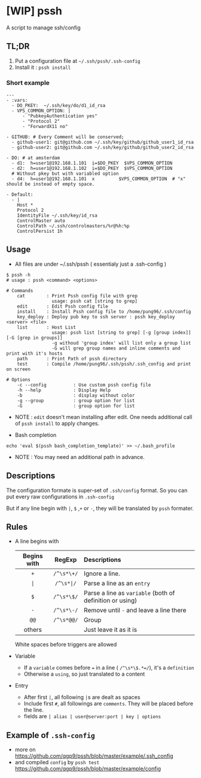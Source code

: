 # [WIP] pssh
A script to manage ssh/config

## TL;DR
1. Put a configuration file at  `~/.ssh/pssh/.ssh-config`
2. Install it : `pssh install`

### Short example
```
---
- :vars:
  - DO_PKEY:  ~/.ssh/key/do/d1_id_rsa
  - VPS_COMMON_OPTION: |
      - "PubkeyAuthentication yes"
      - "Protocol 2"
      - "ForwardX11 no"

- GITHUB: # Every Comment will be conserved;
  - github-user1: git@github.com ~/.ssh/key/github/github_user1_id_rsa
  - github-user2: git@github.com ~/.ssh/key/github/github_user2_id_rsa 

- DO: # at amsterdam
  - d1:  h=user1@192.168.1.101  i=$DO_PKEY  $VPS_COMMON_OPTION
  - d2:  h=user1@192.168.1.102  i=$DO_PKEY  $VPS_COMMON_OPTION
  # Without pkey but with variabled option
  - d4:  h=user1@192.168.1.101  x         $VPS_COMMON_OPTION  # "x" should be instead of empty space.

- Default:
  - |
    Host *
    Protocol 2
    IdentityFile ~/.ssh/key/id_rsa
    ControlMaster auto
    ControlPath ~/.ssh/controlmasters/%r@%h:%p
    ControlPersist 1h
```

## Usage
* All files are under ~/.ssh/pssh ( essentialy just a .ssh-config )
```
$ pssh -h
# usage : pssh <command> <options> 

# Commands
    cat        : Print Pssh config file with grep
                 usage: pssh cat [string to grep]
    edit       : Edit Pssh config file
    install    : Install Pssh config file to /home/pung96/.ssh/config
    key_deploy : Deploy pub key to ssh server : pssh key_deploy <server> <file>
    list       : Host List
                 usage: pssh list [string to grep] [-g [group index]] [-G [grep in groups]]
                 -g withoud 'group index' will list only a group list
                 -G will grep group names and inline comments and print with it's hosts
    path       : Print Path of pssh directory
    test       : Compile /home/pung96/.ssh/pssh/.ssh_config and print on screen

# Options
    -c --config          : Use custom pssh config file
    -h --help            : Display Help
    -b                   : display without color
    -g --group           : group option for list
    -G                   : group option for list
```
  * NOTE : `edit` doesn't mean installing after edit. One needs additional call of `pssh install` to apply changes.

* Bash completion
```
echo 'eval $(pssh bash_completion_template)' >> ~/.bash_profile
```
  * NOTE : You may need an additional path in advance.

## Descriptions

The configuration formate is super-set of `.ssh/config` format. So you can put every raw configurations in `.ssh-config`

But if any line begin with `|`, `$` ,`+` or `-`, they will be translated by `pssh` formater.

## Rules
* A line begins with

  | Begins with | RegExp | Descriptions |
  |:-----------:|:------:|:-------------|
  | `+`     | `/^\s*\+/` | Ignore a line. |
  | `\|`    | `/^\s*\|/` | Parse a line as an `entry` |
  | `$`     | `/^\s*\$/` | Parse a line as `variable` (both of definition or using) |
  | `-`     | `/^\s*\-/` | Remove until `-` and leave a line there |
  | `@@`    | `/^\s*@@/` | Group |
  | others  |            | Just leave it as it is |


  White spaces before triggers are allowed

* Variable
  * If a `variable` comes before `=` in a line ( `/^\s*\$.*=/`), it's a `definition`
  * Otherwise a `using`, so just translated to a content
* Entry
  * After first `|`, all following `|`s are dealt as spaces
  * Include first `#`, all followings are `comments`. They will be placed before the line.
  * fields are `| alias | user@server:port | key | options`


## Example of `.ssh-config`
* more on 
	https://github.com/qgp9/pssh/blob/master/example/.ssh_config
* and compiled `config` by `pssh test`
  https://github.com/qgp9/pssh/blob/master/example/config



